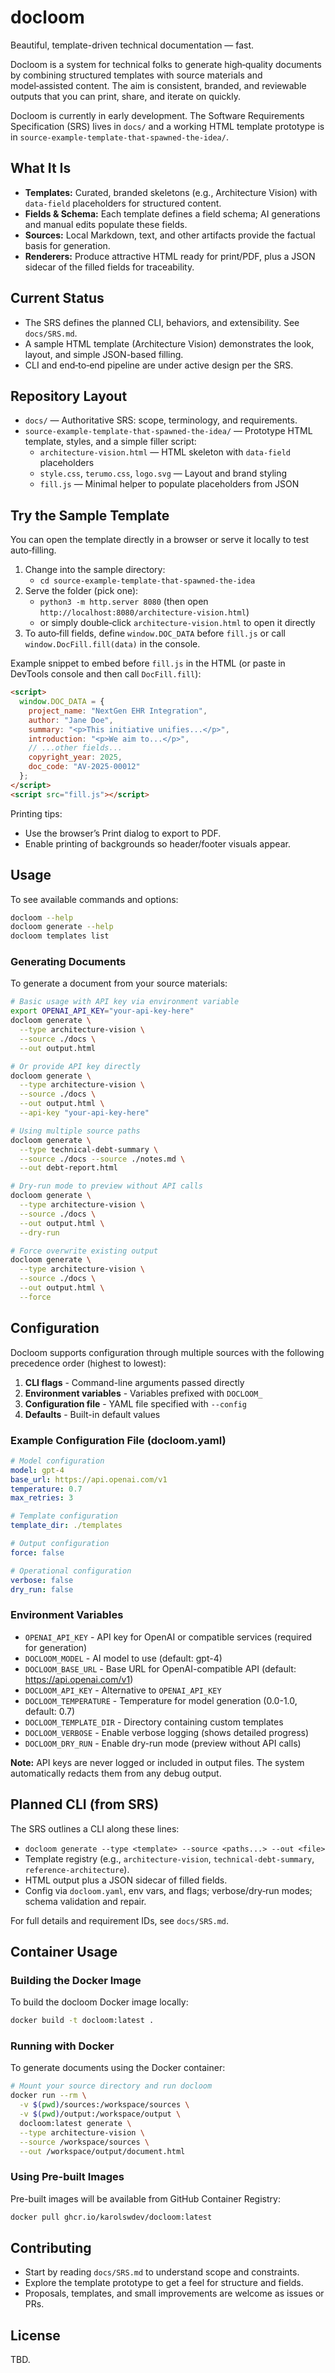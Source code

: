 # docloom

Beautiful, template-driven technical documentation — fast.

Docloom is a system for technical folks to generate high‑quality documents by combining structured templates with source materials and model‑assisted content. The aim is consistent, branded, and reviewable outputs that you can print, share, and iterate on quickly.

Docloom is currently in early development. The Software Requirements Specification (SRS) lives in `docs/` and a working HTML template prototype is in `source-example-template-that-spawned-the-idea/`.

## What It Is

- **Templates:** Curated, branded skeletons (e.g., Architecture Vision) with `data-field` placeholders for structured content.
- **Fields & Schema:** Each template defines a field schema; AI generations and manual edits populate these fields.
- **Sources:** Local Markdown, text, and other artifacts provide the factual basis for generation.
- **Renderers:** Produce attractive HTML ready for print/PDF, plus a JSON sidecar of the filled fields for traceability.

## Current Status

- The SRS defines the planned CLI, behaviors, and extensibility. See `docs/SRS.md`.
- A sample HTML template (Architecture Vision) demonstrates the look, layout, and simple JSON-based filling.
- CLI and end‑to‑end pipeline are under active design per the SRS.

## Repository Layout

- `docs/` — Authoritative SRS: scope, terminology, and requirements.
- `source-example-template-that-spawned-the-idea/` — Prototype HTML template, styles, and a simple filler script:
  - `architecture-vision.html` — HTML skeleton with `data-field` placeholders
  - `style.css`, `terumo.css`, `logo.svg` — Layout and brand styling
  - `fill.js` — Minimal helper to populate placeholders from JSON

## Try the Sample Template

You can open the template directly in a browser or serve it locally to test auto‑filling.

1) Change into the sample directory:
   - `cd source-example-template-that-spawned-the-idea`
2) Serve the folder (pick one):
   - `python3 -m http.server 8080` (then open `http://localhost:8080/architecture-vision.html`)
   - or simply double‑click `architecture-vision.html` to open it directly
3) To auto‑fill fields, define `window.DOC_DATA` before `fill.js` or call `window.DocFill.fill(data)` in the console.

Example snippet to embed before `fill.js` in the HTML (or paste in DevTools console and then call `DocFill.fill`):

```html
<script>
  window.DOC_DATA = {
    project_name: "NextGen EHR Integration",
    author: "Jane Doe",
    summary: "<p>This initiative unifies...</p>",
    introduction: "<p>We aim to...</p>",
    // ...other fields...
    copyright_year: 2025,
    doc_code: "AV-2025-00012"
  };
</script>
<script src="fill.js"></script>
```

Printing tips:
- Use the browser’s Print dialog to export to PDF.
- Enable printing of backgrounds so header/footer visuals appear.

## Usage

To see available commands and options:

```bash
docloom --help
docloom generate --help
docloom templates list
```

### Generating Documents

To generate a document from your source materials:

```bash
# Basic usage with API key via environment variable
export OPENAI_API_KEY="your-api-key-here"
docloom generate \
  --type architecture-vision \
  --source ./docs \
  --out output.html

# Or provide API key directly
docloom generate \
  --type architecture-vision \
  --source ./docs \
  --out output.html \
  --api-key "your-api-key-here"

# Using multiple source paths
docloom generate \
  --type technical-debt-summary \
  --source ./docs --source ./notes.md \
  --out debt-report.html

# Dry-run mode to preview without API calls
docloom generate \
  --type architecture-vision \
  --source ./docs \
  --out output.html \
  --dry-run

# Force overwrite existing output
docloom generate \
  --type architecture-vision \
  --source ./docs \
  --out output.html \
  --force
```

## Configuration

Docloom supports configuration through multiple sources with the following precedence order (highest to lowest):

1. **CLI flags** - Command-line arguments passed directly
2. **Environment variables** - Variables prefixed with `DOCLOOM_`
3. **Configuration file** - YAML file specified with `--config`
4. **Defaults** - Built-in default values

### Example Configuration File (docloom.yaml)

```yaml
# Model configuration
model: gpt-4
base_url: https://api.openai.com/v1
temperature: 0.7
max_retries: 3

# Template configuration
template_dir: ./templates

# Output configuration
force: false

# Operational configuration
verbose: false
dry_run: false
```

### Environment Variables

- `OPENAI_API_KEY` - API key for OpenAI or compatible services (required for generation)
- `DOCLOOM_MODEL` - AI model to use (default: gpt-4)
- `DOCLOOM_BASE_URL` - Base URL for OpenAI-compatible API (default: https://api.openai.com/v1)
- `DOCLOOM_API_KEY` - Alternative to `OPENAI_API_KEY`
- `DOCLOOM_TEMPERATURE` - Temperature for model generation (0.0-1.0, default: 0.7)
- `DOCLOOM_TEMPLATE_DIR` - Directory containing custom templates
- `DOCLOOM_VERBOSE` - Enable verbose logging (shows detailed progress)
- `DOCLOOM_DRY_RUN` - Enable dry-run mode (preview without API calls)

**Note:** API keys are never logged or included in output files. The system automatically redacts them from any debug output.

## Planned CLI (from SRS)

The SRS outlines a CLI along these lines:

- `docloom generate --type <template> --source <paths...> --out <file>`
- Template registry (e.g., `architecture-vision`, `technical-debt-summary`, `reference-architecture`).
- HTML output plus a JSON sidecar of filled fields.
- Config via `docloom.yaml`, env vars, and flags; verbose/dry‑run modes; schema validation and repair.

For full details and requirement IDs, see `docs/SRS.md`.

## Container Usage

### Building the Docker Image

To build the docloom Docker image locally:

```bash
docker build -t docloom:latest .
```

### Running with Docker

To generate documents using the Docker container:

```bash
# Mount your source directory and run docloom
docker run --rm \
  -v $(pwd)/sources:/workspace/sources \
  -v $(pwd)/output:/workspace/output \
  docloom:latest generate \
  --type architecture-vision \
  --source /workspace/sources \
  --out /workspace/output/document.html
```

### Using Pre-built Images

Pre-built images will be available from GitHub Container Registry:

```bash
docker pull ghcr.io/karolswdev/docloom:latest
```

## Contributing

- Start by reading `docs/SRS.md` to understand scope and constraints.
- Explore the template prototype to get a feel for structure and fields.
- Proposals, templates, and small improvements are welcome as issues or PRs.

## License

TBD.
